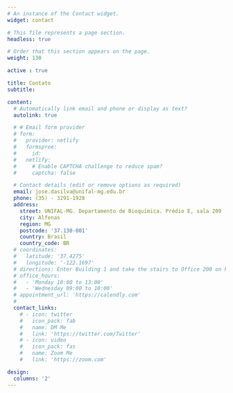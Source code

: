 ```yaml
---
# An instance of the Contact widget.
widget: contact

# This file represents a page section.
headless: true

# Order that this section appears on the page.
weight: 130

active : true

title: Contato
subtitle:

content:
  # Automatically link email and phone or display as text?
  autolink: true

  # # Email form provider
  # form:
  #   provider: netlify
  #   formspree:
  #     id:
  #   netlify:
  #     # Enable CAPTCHA challenge to reduce spam?
  #     captcha: false

  # Contact details (edit or remove options as required)
  email: jose.dasilva@unifal-mg.edu.br
  phone: (35) - 3291-1928
  address:
    street: UNIFAL-MG. Departamento de Bioquímica. Prédio E, sala 209 
    city: Alfenas
    region: MG
    postcode: '37.130-001'
    country: Brasil
    country_code: BR
  # coordinates:
  #   latitude: '37.4275'
  #   longitude: '-122.1697'
  # directions: Enter Building 1 and take the stairs to Office 200 on Floor 2
  # office_hours:
  #   - 'Monday 10:00 to 13:00'
  #   - 'Wednesday 09:00 to 10:00'
  # appointment_url: 'https://calendly.com'
  # 
  contact_links:
    # - icon: twitter
    #   icon_pack: fab
    #   name: DM Me
    #   link: 'https://twitter.com/Twitter'
    # - icon: video
    #   icon_pack: fas
    #   name: Zoom Me
    #   link: 'https://zoom.com'

design:
  columns: '2'
---
```

